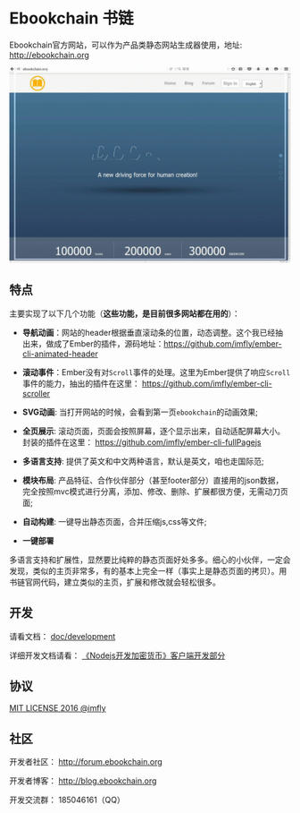 # Ebookchain 书链

Ebookchain官方网站，可以作为产品类静态网站生成器使用，地址: http://ebookchain.org

![ebookchain](./doc/ebookchain.gif)

## 特点

主要实现了以下几个功能（**这些功能，是目前很多网站都在用的**）：

* **导航动画**：网站的header根据垂直滚动条的位置，动态调整。这个我已经抽出来，做成了Ember的插件，源码地址：https://github.com/imfly/ember-cli-animated-header

* **滚动事件**：Ember没有对`Scroll`事件的处理。这里为Ember提供了响应`Scroll`事件的能力，抽出的插件在这里： https://github.com/imfly/ember-cli-scroller

* **SVG动画**: 当打开网站的时候，会看到第一页`ebookchain`的动画效果;

* **全页展示**: 滚动页面，页面会按照屏幕，逐个显示出来，自动适配屏幕大小。封装的插件在这里： https://github.com/imfly/ember-cli-fullPagejs

* **多语言支持**: 提供了英文和中文两种语言，默认是英文，咱也走国际范;
* **模块布局**: 产品特征、合作伙伴部分（甚至footer部分）直接用的json数据，完全按照mvc模式进行分离，添加、修改、删除、扩展都很方便，无需动刀页面;
* **自动构建**: 一键导出静态页面，合并压缩js,css等文件;
* **一键部署**

多语言支持和扩展性，显然要比纯粹的静态页面好处多多。细心的小伙伴，一定会发现，类似的主页非常多，有的基本上完全一样（事实上是静态页面的拷贝）。用书链官网代码，建立类似的主页，扩展和修改就会轻松很多。

## 开发

请看文档： [doc/development](doc/development.md)

详细开发文档请看： [《Nodejs开发加密货币》客户端开发部分](http://bitcoin-on-nodejs.ebookchain.org/5-%E5%BC%80%E5%8F%91%E5%AE%9E%E8%B7%B5/1-Ember%E6%B7%B1%E2%80%9C%E5%9D%91%E2%80%9D%E6%B5%85%E5%87%BA.html)

## 协议

[MIT LICENSE 2016 @imfly](./LICENSE.md)

## 社区

开发者社区： <http://forum.ebookchain.org>

开发者博客： <http://blog.ebookchain.org>

开发交流群： 185046161（QQ）